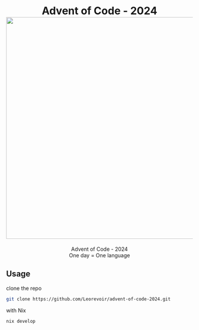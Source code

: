 <h1 align="center">
  Advent of Code - 2024
  <img src="https://raw.githubusercontent.com/catppuccin/catppuccin/main/assets/palette/macchiato.png" width="600px"/>
  <br>
</h1>

<p align="center">
  Advent of Code - 2024<br>
  One day = One language
</p>

## Usage

clone the repo

```bash
git clone https://github.com/Leorevoir/advent-of-code-2024.git
```

with Nix

```nix
nix develop
```
